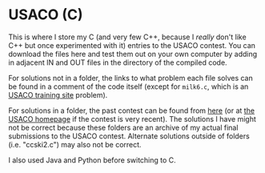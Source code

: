 # USACO (C) #
This is where I store my C (and very few C++, because I <em>really</em> don't like C++ but once experimented with it) entries to the USACO contest. You can download the files here and test them out on your own computer by adding in adjacent IN and OUT files in the directory of the compiled code.

For solutions not in a folder, the links to what problem each file solves can be found in a comment of the code itself (except for <code>milk6.c</code>, which is an [USACO training site](http://train.usaco.org/) problem).

For solutions in a folder, the past contest can be found from [here](http://www.usaco.org/index.php?page=contests) (or at [the USACO homepage](http://www.usaco.org/) if the contest is very recent). The solutions I have might not be correct because these folders are an archive of my actual final submissions to the USACO contest. Alternate solutions outside of folders (i.e. "ccski2.c") may also not be correct.

I also used Java and Python before switching to C.